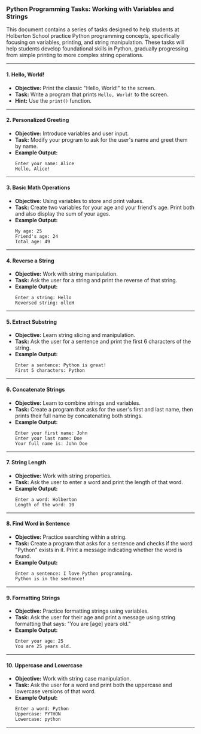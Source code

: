 ### Python Programming Tasks: Working with Variables and Strings

This document contains a series of tasks designed to help students at Holberton School practice Python programming concepts, specifically focusing on variables, printing, and string manipulation. These tasks will help students develop foundational skills in Python, gradually progressing from simple printing to more complex string operations.

---

#### 1. **Hello, World!**
   - **Objective:** Print the classic "Hello, World!" to the screen.
   - **Task:** Write a program that prints `Hello, World!` to the screen.
   - **Hint:** Use the `print()` function.

---

#### 2. **Personalized Greeting**
   - **Objective:** Introduce variables and user input.
   - **Task:** Modify your program to ask for the user's name and greet them by name.
   - **Example Output:** 
     ```
     Enter your name: Alice
     Hello, Alice!
     ```

---

#### 3. **Basic Math Operations**
   - **Objective:** Using variables to store and print values.
   - **Task:** Create two variables for your age and your friend's age. Print both and also display the sum of your ages.
   - **Example Output:**
     ```
     My age: 25
     Friend's age: 24
     Total age: 49
     ```

---

#### 4. **Reverse a String**
   - **Objective:** Work with string manipulation.
   - **Task:** Ask the user for a string and print the reverse of that string.
   - **Example Output:**
     ```
     Enter a string: Hello
     Reversed string: olleH
     ```

---

#### 5. **Extract Substring**
   - **Objective:** Learn string slicing and manipulation.
   - **Task:** Ask the user for a sentence and print the first 6 characters of the string.
   - **Example Output:**
     ```
     Enter a sentence: Python is great!
     First 5 characters: Python
     ```

---

#### 6. **Concatenate Strings**
   - **Objective:** Learn to combine strings and variables.
   - **Task:** Create a program that asks for the user's first and last name, then prints their full name by concatenating both strings.
   - **Example Output:**
     ```
     Enter your first name: John
     Enter your last name: Doe
     Your full name is: John Doe
     ```

---

#### 7. **String Length**
   - **Objective:** Work with string properties.
   - **Task:** Ask the user to enter a word and print the length of that word.
   - **Example Output:**
     ```
     Enter a word: Holberton
     Length of the word: 10
     ```

---

#### 8. **Find Word in Sentence**
   - **Objective:** Practice searching within a string.
   - **Task:** Create a program that asks for a sentence and checks if the word "Python" exists in it. Print a message indicating whether the word is found.
   - **Example Output:**
     ```
     Enter a sentence: I love Python programming.
     Python is in the sentence!
     ```

---

#### 9. **Formatting Strings**
   - **Objective:** Practice formatting strings using variables.
   - **Task:** Ask the user for their age and print a message using string formatting that says: "You are [age] years old."
   - **Example Output:**
     ```
     Enter your age: 25
     You are 25 years old.
     ```

---

#### 10. **Uppercase and Lowercase**
   - **Objective:** Work with string case manipulation.
   - **Task:** Ask the user for a word and print both the uppercase and lowercase versions of that word.
   - **Example Output:**
     ```
     Enter a word: Python
     Uppercase: PYTHON
     Lowercase: python
     ```

---
